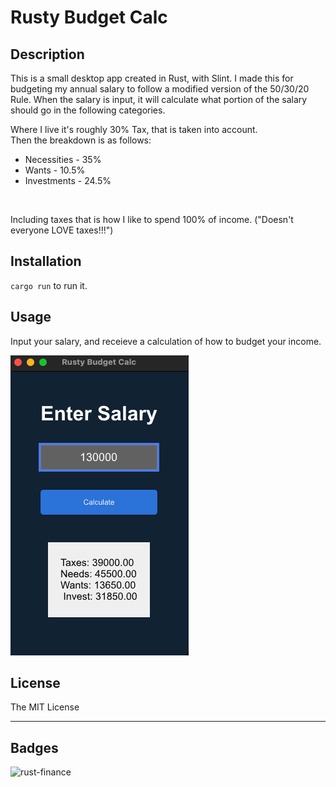 # Rusty Budget Calc

## Description

This is a small desktop app created in Rust, with Slint. 
I made this for budgeting my annual salary to follow a modified version of the 50/30/20 Rule.
When the salary is input, it will calculate what portion of the salary should go in the following categories.

Where I live it's roughly 30% Tax, that is taken into account. <br />
Then the breakdown is as follows:
- Necessities - 35%
- Wants       - 10.5%
- Investments - 24.5%

<br />

Including taxes that is how I like to spend 100% of income. ("Doesn't everyone LOVE taxes!!!")

## Installation

`cargo run` to run it.

## Usage

Input your salary, and receieve a calculation of how to budget your income.

![Alt text](assets/program-photo.png "Photo of Rust Budget Calculator")

## License

The MIT License

---

## Badges

![rust-finance](https://img.shields.io/github/languages/top/parsTroy/rust-finance)

[comment]: <## Tests> 
